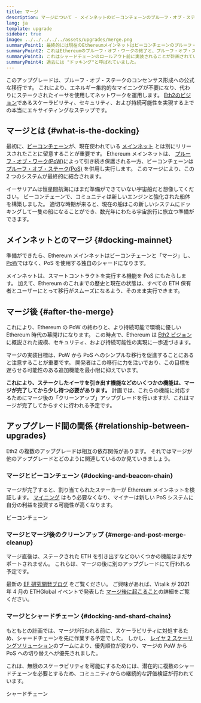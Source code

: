 ```yaml
---
title: マージ
description: マージについて - メインネットのビーコンチェーンのプルーフ・オブ・ステークシステムへの参加
lang: ja
template: upgrade
sidebar: true
image: ../../../../../assets/upgrades/merge.png
summaryPoint1: 最終的には現在のEthereumメインネットはビーコンチェーンのプルーフ・オブ・ステークシステムと"マージ"されます。
summaryPoint2: これはEthereumのプルーフ・オブ・ワークの終了と、プルーフ・オブ・ステークへの完全な移行を意味します。
summaryPoint3: これはシャードチェーンのロールアウト前に実装されることが計画されています。
summaryPoint4: 過去には "ドッキング"と呼ばれていました。
---
```


<UpgradeStatus dateKey="page-upgrades-merge-date">
  このアップグレードは、プルーフ・オブ・ステークのコンセンサス形成への公式な移行です。 これにより、エネルギー集約的なマイニングが不要になり、代わりにステークされたイーサを使用してネットワークを運用します。 <a href="/upgrades/vision/">Eth2のビジョン</a>であるスケーラビリティ、セキュリティ、および持続可能性を実現する上での本当にエキサイティングなステップです。
</UpgradeStatus>

## マージとは {#what-is-the-docking}

最初に、[ビーコンチェーン](/upgrades/beacon-chain/)が、現在使われている [メインネット](/glossary/#mainnet) とは別にリリースされたことに留意することが重要です。 Ethereum メインネットは、 [プルーフ・オブ・ワーク(PoW)](/developers/docs/consensus-mechanisms/pow/)によって引き続き保護される一方、ビーコンチェーンは[プルーフ・オブ・ステーク(PoS)](/developers/docs/consensus-mechanisms/pos/) を併用し実行します。 このマージにより、この 2 つのシステムが最終的に結合されます。

イーサリアムは恒星間航海にはまだ準備ができていない宇宙船だと想像してください。 ビーコンチェーンで、コミュニティは新しいエンジンと強化された船体を構築しました。 適切な時期が来ると、現在の船はこの新しいシステムにドッキングして一隻の船になることができ、数光年にわたる宇宙旅行に旅立つ準備ができます。

## メインネットとのマージ {#docking-mainnet}

準備ができたら、Ethereum メインネットはビーコンチェーンと「マージ」し、 [PoW](/developers/docs/consensus-mechanisms/pow/)ではなく、PoS を使用する独自のシャードになります。

メインネットは、スマートコントラクトを実行する機能を PoS にもたらします。 加えて、Ethereum のこれまでの歴史と現在の状態は、すべての ETH 保有者とユーザーにとって移行がスムーズになるよう、そのまま実行できます。

## マージ後 {#after-the-merge}

これにより、Ethereum の PoW の終わりと、より持続可能で環境に優しい Ethereum 時代の幕開けになります。 この時点で、Ethereum は [Eth2 ビジョン](/upgrades/vision/)に概説された規模、セキュリティ、および持続可能性の実現に一歩近づきます。

マージの実装目標は、PoW から PoS へのシンプルな移行を促進することにあると注意することが重要です。 開発者はこの移行に力を注いでおり、この目標を遅らせる可能性のある追加機能を最小限に抑えています。

**これにより、ステークしたイーサを引き出す機能などのいくつかの機能は、マージが完了してから少し待つ必要があります。** 計画では、これらの機能に対応するためにマージ後の「クリーンアップ」アップグレードを行いますが、これはマージが完了してからすぐに行われる予定です。

## アップグレード間の関係 {#relationship-between-upgrades}

Eth2 の複数のアップグレードは相互の依存関係があります。 それではマージが他のアップグレードとどのように関連しているのか見ていきましょう。

### マージとビーコンチェーン {#docking-and-beacon-chain}

マージが完了すると、割り当てられたステーカーが Ethereum メインネットを検証します。 [マイニング](/developers/docs/consensus-mechanisms/pow/mining/) はもう必要なくなり、マイナーは新しい PoS システムに自分の利益を投資する可能性が高くなります。

<ButtonLink to="/upgrades/beacon-chain/">ビーコンチェーン</ButtonLink>

### マージとマージ後のクリーンアップ {#merge-and-post-merge-cleanup}

マージ直後は、ステークされた ETH を引き出すなどのいくつかの機能はまだサポートされません。 これらは、マージの後に別のアップグレードにて行われる予定です。

最新の [EF 研究開発ブログ](https://blog.ethereum.org/category/research-and-development/) をご覧ください。 ご興味があれば、Vitalik が 2021 年 4 月の ETHGlobal イベントで発表した [マージ後に起こること](https://youtu.be/7ggwLccuN5s?t=101)の詳細をご覧ください。

### マージとシャードチェーン {#docking-and-shard-chains}

もともとの計画では、マージが行われる前に、スケーラビリティに対処するため、シャードチェーンを先に作業する予定でした。 しかし、 [レイヤ 2 スケーリングソリューション](/developers/docs/scaling/#layer-2-scaling)のブームにより、優先順位が変わり、マージの PoW から PoS への切り替えへが優先されました。

これは、無限のスケーラビリティを可能にするためには、潜在的に複数のシャードチェーンを必要とするため、コミュニティからの継続的な評価検証が行われています。

<ButtonLink to="/upgrades/shard-chains/">シャードチェーン</ButtonLink>
